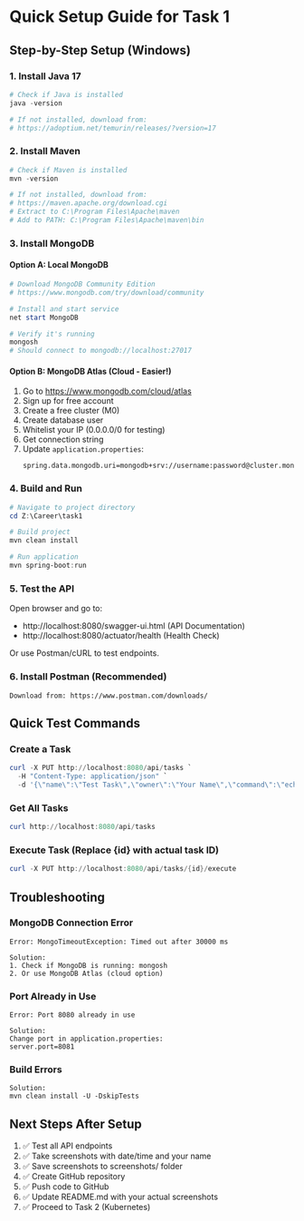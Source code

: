 # Quick Setup Guide for Task 1

## Step-by-Step Setup (Windows)

### 1. Install Java 17
```powershell
# Check if Java is installed
java -version

# If not installed, download from:
# https://adoptium.net/temurin/releases/?version=17
```

### 2. Install Maven
```powershell
# Check if Maven is installed
mvn -version

# If not installed, download from:
# https://maven.apache.org/download.cgi
# Extract to C:\Program Files\Apache\maven
# Add to PATH: C:\Program Files\Apache\maven\bin
```

### 3. Install MongoDB

#### Option A: Local MongoDB
```powershell
# Download MongoDB Community Edition
# https://www.mongodb.com/try/download/community

# Install and start service
net start MongoDB

# Verify it's running
mongosh
# Should connect to mongodb://localhost:27017
```

#### Option B: MongoDB Atlas (Cloud - Easier!)
1. Go to https://www.mongodb.com/cloud/atlas
2. Sign up for free account
3. Create a free cluster (M0)
4. Create database user
5. Whitelist your IP (0.0.0.0/0 for testing)
6. Get connection string
7. Update `application.properties`:
   ```
   spring.data.mongodb.uri=mongodb+srv://username:password@cluster.mongodb.net/taskmanager
   ```

### 4. Build and Run

```powershell
# Navigate to project directory
cd Z:\Career\task1

# Build project
mvn clean install

# Run application
mvn spring-boot:run
```

### 5. Test the API

Open browser and go to:
- http://localhost:8080/swagger-ui.html (API Documentation)
- http://localhost:8080/actuator/health (Health Check)

Or use Postman/cURL to test endpoints.

### 6. Install Postman (Recommended)
```
Download from: https://www.postman.com/downloads/
```

## Quick Test Commands

### Create a Task
```powershell
curl -X PUT http://localhost:8080/api/tasks `
  -H "Content-Type: application/json" `
  -d '{\"name\":\"Test Task\",\"owner\":\"Your Name\",\"command\":\"echo Hello\"}'
```

### Get All Tasks
```powershell
curl http://localhost:8080/api/tasks
```

### Execute Task (Replace {id} with actual task ID)
```powershell
curl -X PUT http://localhost:8080/api/tasks/{id}/execute
```

## Troubleshooting

### MongoDB Connection Error
```
Error: MongoTimeoutException: Timed out after 30000 ms

Solution:
1. Check if MongoDB is running: mongosh
2. Or use MongoDB Atlas (cloud option)
```

### Port Already in Use
```
Error: Port 8080 already in use

Solution:
Change port in application.properties:
server.port=8081
```

### Build Errors
```
Solution:
mvn clean install -U -DskipTests
```

## Next Steps After Setup

1. ✅ Test all API endpoints
2. ✅ Take screenshots with date/time and your name
3. ✅ Save screenshots to screenshots/ folder
4. ✅ Create GitHub repository
5. ✅ Push code to GitHub
6. ✅ Update README.md with your actual screenshots
7. ✅ Proceed to Task 2 (Kubernetes)
